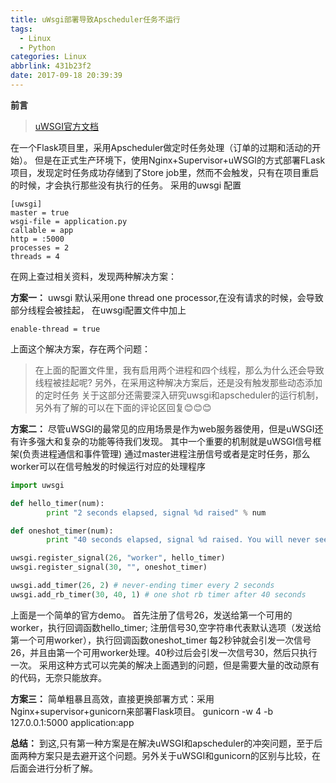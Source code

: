 ```yaml
---
title: uWsgi部署导致Apscheduler任务不运行
tags:
  - Linux
  - Python
categories: Linux
abbrlink: 431b23f2
date: 2017-09-18 20:39:39
---
```


**前言**

> [uWSGI官方文档](http://uwsgi-docs-zh.readthedocs.io/zh_CN/latest/index.html)

在一个Flask项目里，采用Apscheduler做定时任务处理（订单的过期和活动的开始）。
但是在正式生产环境下，使用Nginx+Supervisor+uWSGI的方式部署FLask项目，发现定时任务成功存储到了Store job里，然而不会触发，只有在项目重启的时候，才会执行那些没有执行的任务。
采用的uwsgi 配置
<!-- more -->

``` 
[uwsgi]
master = true
wsgi-file = application.py
callable = app
http = :5000
processes = 2
threads = 4
```

在网上查过相关资料，发现两种解决方案：

**方案一：**
uwsgi 默认采用one thread one processor,在没有请求的时候，会导致部分线程会被挂起，
在uwsgi配置文件中加上
```
enable-thread = true 
```
上面这个解决方案，存在两个问题：
> 在上面的配置文件里，我有启用两个进程和四个线程，那么为什么还会导致线程被挂起呢?
另外，在采用这种解决方案后，还是没有触发那些动态添加的定时任务
关于这部分还需要深入研究uwsgi和apscheduler的运行机制，另外有了解的可以在下面的评论区回复:blush::blush::blush:

**方案二：**
尽管uWSGI的最常见的应用场景是作为web服务器使用，但是uWSGI还有许多强大和复杂的功能等待我们发现。
其中一个重要的机制就是uWSGI信号框架(负责进程通信和事件管理)
通过master进程注册信号或者是定时任务，那么worker可以在信号触发的时候运行对应的处理程序
```python
import uwsgi

def hello_timer(num):
        print "2 seconds elapsed, signal %d raised" % num

def oneshot_timer(num):
        print "40 seconds elapsed, signal %d raised. You will never see me again." % num

uwsgi.register_signal(26, "worker", hello_timer)
uwsgi.register_signal(30, "", oneshot_timer)

uwsgi.add_timer(26, 2) # never-ending timer every 2 seconds
uwsgi.add_rb_timer(30, 40, 1) # one shot rb timer after 40 seconds
```
上面是一个简单的官方demo。
首先注册了信号26，发送给第一个可用的worker，执行回调函数hello_timer;
注册信号30,空字符串代表默认选项（发送给第一个可用worker），执行回调函数oneshot_timer
每2秒钟就会引发一次信号26，并且由第一个可用worker处理。40秒过后会引发一次信号30，然后只执行一次。
采用这种方式可以完美的解决上面遇到的问题，但是需要大量的改动原有的代码，无奈只能放弃。

**方案三：**
简单粗暴且高效，直接更换部署方式：采用Nginx+supervisor+gunicorn来部署Flask项目。
    gunicorn -w 4 -b 127.0.0.1:5000 application:app

**总结：**
到这,只有第一种方案是在解决uWSGI和apscheduler的冲突问题，至于后面两种方案只是去避开这个问题。另外关于uWSGI和gunicorn的区别与比较，在后面会进行分析了解。
